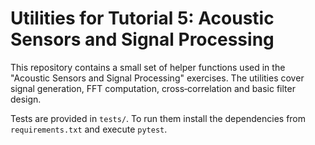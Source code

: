 Utilities for Tutorial 5: Acoustic Sensors and Signal Processing
===============================================================

This repository contains a small set of helper functions used in the
"Acoustic Sensors and Signal Processing" exercises.  The utilities cover
signal generation, FFT computation, cross‑correlation and basic filter
design.

Tests are provided in ``tests/``.  To run them install the dependencies from
``requirements.txt`` and execute ``pytest``.
